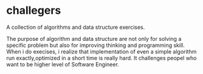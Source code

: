 # challegers
A collection of algorithms and data structure exercises.

The purpose of algorithm and data structure are not only for solving a specific problem but also for improving thinking and programming skill.
When i do execises, i realize that implementation of even a simple algorithm run exactly,optimized in a short time is really hard. It challenges peopel who want to be higher level of Software Engineer.
